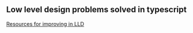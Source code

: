 ## Low level design problems solved in typescript

[Resources for improving in LLD](https://leetcode.com/discuss/interview-question/object-oriented-design/791621/Resources-for-learning-Low-Level-Design(LLDOOD))
